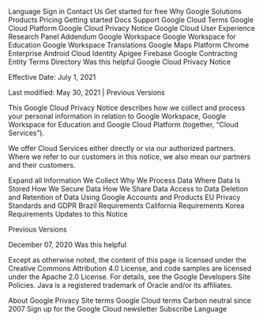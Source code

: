 Language
Sign in
Contact Us
Get started for free
Why Google
Solutions
Products
Pricing
Getting started
Docs
Support
Google Cloud Terms
Google Cloud Platform
Google Cloud Privacy Notice
Google Cloud User Experience Research Panel Addendum
Google Workspace
Google Workspace for Education
Google Workspace Translations
Google Maps Platform
Chrome Enterprise
Android
Cloud Identity
Apigee
Firebase
Google Contracting Entity
Terms Directory
Was this helpful
Google Cloud Privacy Notice

Effective Date: July 1, 2021

Last modified: May 30, 2021 | Previous Versions

This Google Cloud Privacy Notice describes how we collect and process your personal information in relation to Google Workspace, Google Workspace for Education and Google Cloud Platform (together, “Cloud Services”).

We offer Cloud Services either directly or via our authorized partners. Where we refer to our customers in this notice, we also mean our partners and their customers.

Expand all
Information We Collect
Why We Process Data
Where Data Is Stored
How We Secure Data
How We Share Data
Access to Data
Deletion and Retention of Data
Using Google Accounts and Products
EU Privacy Standards and GDPR
Brazil Requirements
California Requirements
Korea Requirements
Updates to this Notice

Previous Versions

December 07, 2020
Was this helpful

Except as otherwise noted, the content of this page is licensed under the Creative Commons Attribution 4.0 License, and code samples are licensed under the Apache 2.0 License. For details, see the Google Developers Site Policies. Java is a registered trademark of Oracle and/or its affiliates.

About Google
Privacy
Site terms
Google Cloud terms
Carbon neutral since 2007
Sign up for the Google Cloud newsletter
Subscribe
Language